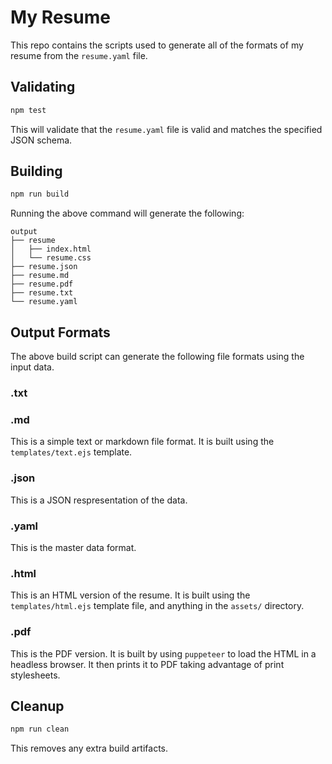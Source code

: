 # My Resume

This repo contains the scripts used to generate all of the formats of my resume
from the `resume.yaml` file.

## Validating

```sh
npm test
```

This will validate that the `resume.yaml` file is valid and matches the
specified JSON schema.

## Building

```sh
npm run build
```

Running the above command will generate the following:

```
output
├── resume
│   ├── index.html
│   └── resume.css
├── resume.json
├── resume.md
├── resume.pdf
├── resume.txt
└── resume.yaml
```

## Output Formats

The above build script can generate the following file formats using the input
data.

### .txt

### .md

This is a simple text or markdown file format. It is built using the
`templates/text.ejs` template.

### .json

This is a JSON respresentation of the data.

### .yaml

This is the master data format.

### .html

This is an HTML version of the resume. It is built using the
`templates/html.ejs` template file, and anything in the `assets/` directory.

### .pdf

This is the PDF version. It is built by using `puppeteer` to load the HTML in a
headless browser. It then prints it to PDF taking advantage of print
stylesheets.

## Cleanup

```sh
npm run clean
```

This removes any extra build artifacts.